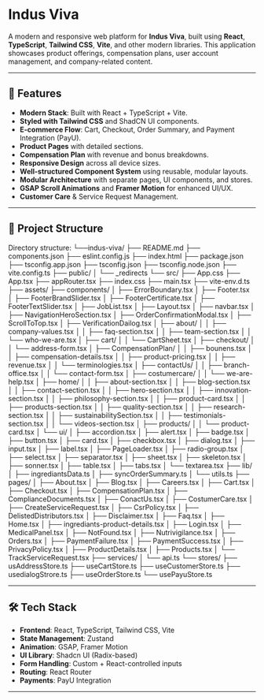 # Indus Viva

A modern and responsive web platform for **Indus Viva**, built using **React**, **TypeScript**, **Tailwind CSS**, **Vite**, and other modern libraries.
This application showcases product offerings, compensation plans, user account management, and company-related content.

---

## 🚀 Features

-  **Modern Stack**: Built with React + TypeScript + Vite.
- **Styled with Tailwind CSS** and ShadCN UI components.
- **E-commerce Flow**: Cart, Checkout, Order Summary, and Payment Integration (PayU).
- **Product Pages** with detailed sections.
- **Compensation Plan** with revenue and bonus breakdowns.
- **Responsive Design** across all device sizes.
- **Well-structured Component System** using reusable, modular layouts.
- **Modular Architecture** with separate pages, UI components, and stores.
- **GSAP Scroll Animations** and **Framer Motion** for enhanced UI/UX.
- **Customer Care** & Service Request Management.

---

## 📁 Project Structure

Directory structure:
└──indus-viva/
    ├── README.md
    ├── components.json
    ├── eslint.config.js
    ├── index.html
    ├── package.json
    ├── tsconfig.app.json
    ├── tsconfig.json
    ├── tsconfig.node.json
    ├── vite.config.ts
    ├── public/
    │   └── _redirects
    └── src/
        ├── App.css
        ├── App.tsx
        ├── appRouter.tsx
        ├── index.css
        ├── main.tsx
        ├── vite-env.d.ts
        ├── assets/
        ├── components/
        │   ├── ErrorBoundary.tsx
        │   ├── Footer.tsx
        │   ├── FooterBrandSlider.tsx
        │   ├── FooterCertificate.tsx
        │   ├── FooterTextSlider.tsx
        │   ├── JobList.tsx
        │   ├── Layout.tsx
        │   ├── navbar.tsx
        │   ├── NavigationHeroSection.tsx
        │   ├── OrderConfirmationModal.tsx
        │   ├── ScrollToTop.tsx
        │   ├── VerificationDailog.tsx
        │   ├── about/
        │   │   ├── company-values.tsx
        │   │   ├── faq-section.tsx
        │   │   ├── team-section.tsx
        │   │   └── who-we-are.tsx
        │   ├── cart/
        │   │   └── CartSheet.tsx
        │   ├── checkout/
        │   │   └── address-form.tsx
        │   ├── CompensationPlan/
        │   │   ├── bounens.tsx
        │   │   ├── compensation-details.tsx
        │   │   ├── product-pricing.tsx
        │   │   ├── revenue.tsx
        │   │   └── terminologies.tsx
        │   ├── contactUs/
        │   │   ├── branch-office.tsx
        │   │   └── contact-form.tsx
        │   ├── costumercare/
        │   │   └── we-are-help.tsx
        │   ├── home/
        │   │   ├── about-section.tsx
        │   │   ├── blog-section.tsx
        │   │   ├── contact-section.tsx
        │   │   ├── hero-section.tsx
        │   │   ├── innovation-section.tsx
        │   │   ├── philosophy-section.tsx
        │   │   ├── product-card.tsx
        │   │   ├── products-section.tsx
        │   │   ├── quality-section.tsx
        │   │   ├── research-section.tsx
        │   │   ├── sustainabilitySection.tsx
        │   │   ├── testimonials-section.tsx
        │   │   └── videos-section.tsx
        │   ├── products/
        │   │   └── product-card.tsx
        │   └── ui/
        │       ├── accordion.tsx
        │       ├── alert.tsx
        │       ├── badge.tsx
        │       ├── button.tsx
        │       ├── card.tsx
        │       ├── checkbox.tsx
        │       ├── dialog.tsx
        │       ├── input.tsx
        │       ├── label.tsx
        │       ├── PageLoader.tsx
        │       ├── radio-group.tsx
        │       ├── select.tsx
        │       ├── separator.tsx
        │       ├── sheet.tsx
        │       ├── skeleton.tsx
        │       ├── sonner.tsx
        │       ├── table.tsx
        │       ├── tabs.tsx
        │       └── textarea.tsx
        ├── lib/
        │   ├── ingrediantsData.ts
        │   ├── syncOrderSummary.ts
        │   └── utils.ts
        ├── pages/
        │   ├── About.tsx
        │   ├── Blog.tsx
        │   ├── Careers.tsx
        │   ├── Cart.tsx
        │   ├── Checkout.tsx
        │   ├── CompensationPlan.tsx
        │   ├── ComplianceDocuments.tsx
        │   ├── ConactUs.tsx
        │   ├── CostumerCare.tsx
        │   ├── CreateServiceRequest.tsx
        │   ├── CsrPolicy.tsx
        │   ├── DelistedDistributors.tsx
        │   ├── Disclaimer.tsx
        │   ├── Faq.tsx
        │   ├── Home.tsx
        │   ├── ingrediants-product-details.tsx
        │   ├── Login.tsx
        │   ├── MedicalPanel.tsx
        │   ├── NotFound.tsx
        │   ├── Nutrivigilance.tsx
        │   ├── Orders.tsx
        │   ├── PaymentFailure.tsx
        │   ├── PaymentSuccess.tsx
        │   ├── PrivacyPolicy.tsx
        │   ├── ProductDetails.tsx
        │   ├── Products.tsx
        │   └── TrackServiceRequest.tsx
        ├── services/
        │   └── api.ts
        └── stores/
            ├── usAddressStore.ts
            ├── useCartStore.ts
            ├── useCustomerStore.ts
            ├── usedialogStrore.ts
            ├── useOrderStore.ts
            └── usePayuStore.ts
      
---
## 🛠️ Tech Stack

- **Frontend**: React, TypeScript, Tailwind CSS, Vite
- **State Management**: Zustand
- **Animation**: GSAP, Framer Motion
- **UI Library**: Shadcn UI (Radix-based)
- **Form Handling**: Custom + React-controlled inputs
- **Routing**: React Router
- **Payments**: PayU Integration

---




